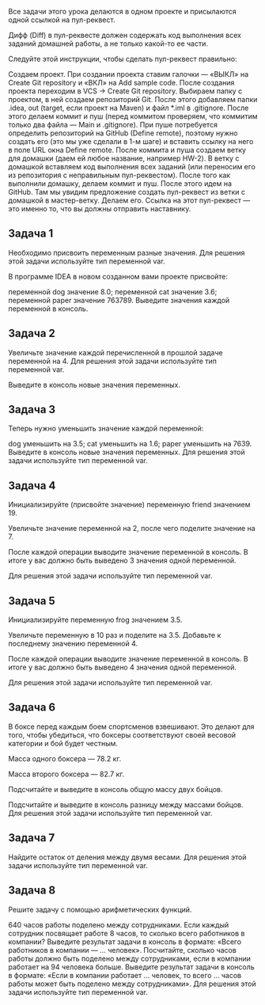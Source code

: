 Все задачи этого урока делаются в одном проекте и присылаются одной ссылкой на пул-реквест.

Дифф (Diff) в пул-реквесте должен содержать код выполнения всех заданий домашней работы, а не только какой-то ее части.

Следуйте этой инструкции, чтобы сделать пул-реквест правильно:

Создаем проект. При создании проекта ставим галочки — «ВЫКЛ» на Create Git repository и «ВКЛ» на Add sample code.
После создания проекта переходим в VCS → Create Git repository. Выбираем папку с проектом, в ней создаем репозиторий Git. После этого добавляем папки .idea, out (target, если проект на Maven) и файл *.iml в .gitignore.
После этого делаем коммит и пуш (перед коммитом проверяем, что коммитим только два файла — Main и .gitignore). При пуше потребуется определить репозиторий на GitHub (Define remote), поэтому нужно создать его (это мы уже сделали в 1-м шаге) и вставить ссылку на него в поле URL окна Define remote.
После коммита и пуша создаем ветку для домашки (даем ей любое название, например HW-2).
В ветку с домашкой вставляем код выполнения всех заданий (или переносим его из репозитория с неправильным пул-реквестом).
После того как выполнили домашку, делаем коммит и пуш.
После этого идем на GitHub. Там мы увидим предложение создать пул-реквест из ветки с домашкой в мастер-ветку. Делаем его.
Ссылка на этот пул-реквест — это именно то, что вы должны отправить наставнику.

## Задача 1
Необходимо присвоить переменным разные значения. Для решения этой задачи используйте тип переменной var.

В программе IDEA в новом созданном вами проекте присвойте:

переменной dog значение 8.0;
переменной cat значение 3.6;
переменной paper значение 763789.
Выведите значения каждой переменной в консоль.

## Задача 2
Увеличьте значение каждой перечисленной в прошлой задаче переменной на 4. Для решения этой задачи используйте тип переменной var.

Выведите в консоль новые значения переменных.

## Задача 3
Теперь нужно уменьшить значение каждой переменной:

dog уменьшить на 3.5;
cat уменьшить на 1.6;
paper уменьшить на 7639.
Выведите в консоль новые значения переменных. Для решения этой задачи используйте тип переменной var.

## Задача 4
Инициализируйте (присвойте значение) переменную friend значением 19.

Увеличьте значение переменной на 2, после чего поделите значение на 7.

После каждой операции выводите значение переменной в консоль. В итоге у вас должно быть выведено 3 значения одной переменной.

Для решения этой задачи используйте тип переменной var.

## Задача 5
Инициализируйте переменную frog значением 3.5.

Увеличьте переменную в 10 раз и поделите на 3.5. Добавьте к последнему значению переменной 4.

После каждой операции выводите значение переменной в консоль. В итоге у вас должно быть выведено 4 значения одной переменной.

Для решения этой задачи используйте тип переменной var.

## Задача 6
В боксе перед каждым боем спортсменов взвешивают. Это делают для того, чтобы убедиться, что боксеры соответствуют своей весовой категории и бой будет честным.

Масса одного боксера — 78.2 кг.

Масса второго боксера — 82.7 кг.

Подсчитайте и выведите в консоль общую массу двух бойцов.

Подсчитайте и выведите в консоль разницу между массами бойцов. Для решения этой задачи используйте тип переменной var.


## Задача 7
Найдите остаток от деления между двумя весами. Для решения этой задачи используйте тип переменной var.


## Задача 8
Решите задачу с помощью арифметических функций.

640 часов работы поделено между сотрудниками. Если каждый сотрудник посвящает работе 8 часов, то сколько всего работников в компании? Выведите результат задачи в консоль в формате: «Всего работников в компании — … человек».
Посчитайте, сколько часов работы должно быть поделено между сотрудниками, если в компании работает на 94 человека больше. Выведите результат задачи в консоль в формате: «Если в компании работает … человек, то всего … часов работы может быть поделено между сотрудниками».
Для решения этой задачи используйте тип переменной var.